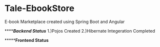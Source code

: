 # Tale-EbookStore
E-book Marketplace created using Spring Boot and Angular


*************************Backend Status*********************
1.)Pojos Created
2.)Hibernate Integeration Completed



*************************Frontend Status********************
